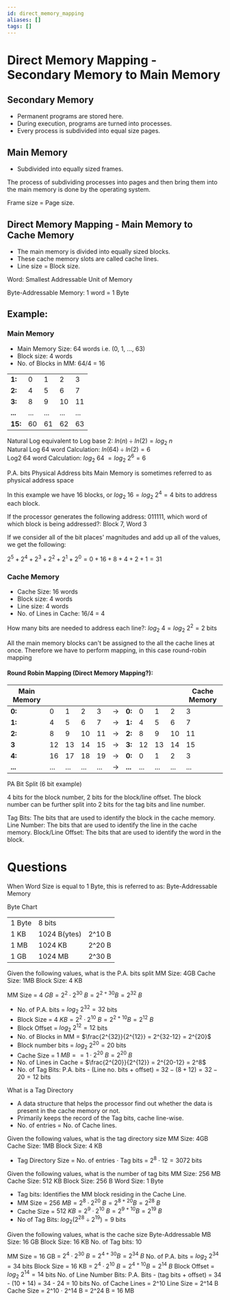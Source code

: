 ```yaml
---
id: direct_memory_mapping
aliases: []
tags: []
---
```


# Direct Memory Mapping - Secondary Memory to Main Memory
## Secondary Memory
- Permanent programs are stored here.
- During execution, programs are turned into processes.
- Every process is subdivided into equal size pages.
## Main Memory
- Subdivided into equally sized frames.

The process of subdividing processes into pages and then bring them into the main memory is done by the operating system.

Frame size = Page size.

## Direct Memory Mapping - Main Memory to Cache Memory
- The main memory is divided into equally sized blocks.
- These cache memory slots are called cache lines.
- Line size = Block size.

Word: Smallest Addressable Unit of Memory

Byte-Addressable Memory: 1 word = 1 Byte

## Example:
### Main Memory
- Main Memory Size: 64 words i.e. (0, 1, ..., 63)
- Block size: 4 words
- No. of Blocks in MM: 64/4 = 16

| | | | | |
|-|-|-|-|-|
| __1:__ | 0 | 1 | 2 | 3 |
| __2:__ | 4 | 5 | 6 | 7 |
| __3:__ | 8 | 9 | 10 | 11 |
| __...__ | ... | ... | ... | ... |
| __15:__ | 60 | 61 | 62 | 63 |

Natural Log equivalent to Log base 2: $ln(n)\div ln(2) = log_2\ n$\
Natural Log 64 word Calculation: $ln(64)\div ln(2) = 6$\
Log2 64 word Calculation: $log_2\ 64\ = log_2\ 2^6 = 6$

P.A. bits
Physical Address bits
Main Memory is sometimes referred to as physical address space

In this example we have 16 blocks, or $log_2\ 16 = log_2\ 2^4 = 4$ bits to address each block.


If the processor generates the following address: 011111, which word of which block is being addressed?: Block 7, Word 3

If we consider all of the bit places' magnitudes and add up all of the values, we get the following:

$2^5 + 2^4 + 2^3 + 2^2 + 2^1 + 2^0 = 0 + 16 + 8 + 4 + 2 + 1 = 31$

### Cache Memory

- Cache Size: 16 words
- Block size: 4 words
- Line size: 4 words
- No. of Lines in Cache: 16/4 = 4

How many bits are needed to address each line?: $log_2\ 4 = log_2\ 2^2 = 2$ bits

All the main memory blocks can't be assigned to the all the cache lines at once.
Therefore we have to perform mapping, in this case round-robin mapping


#### __Round Robin Mapping (Direct Memory Mapping?):__

| Main Memory | | | | | | | | | | Cache Memory |
|-|-|-|-|-|-|-|-|-|-|-|
| __0:__| 0 | 1 | 2 | 3 | $\rightarrow$ | __0:__| 0 | 1 | 2 | 3 |
| __1:__| 4 | 5 | 6 | 7 | $\rightarrow$  |__1:__| 4 | 5 | 6 | 7 |
| __2:__| 8 | 9 | 10 | 11 | $\rightarrow$  |__2:__| 8 | 9 | 10 | 11 |
| __3__| 12 | 13 | 14 | 15 | $\rightarrow$ |__3:__| 12 | 13 | 14 | 15 |
| __4:__| 16 | 17 | 18 | 19 | $\rightarrow$ | __0:__ | 0 | 1 | 2 | 3 |
| __...__| ... | ... | ... | ... | $\rightarrow$ | __...__| ... | ... | ... | ... |

PA Bit Split (6 bit example)

4 bits for the block number, 2 bits for the block/line offset.
The block number can be further split into 2 bits for the tag bits and line number.

Tag Bits: The bits that are used to identify the block in the cache memory.
Line Number: The bits that are used to identify the line in the cache memory.
Block/Line Offset: The bits that are used to identify the word in the block.

# Questions

When Word Size is equal to 1 Byte, this is referred to as: Byte-Addressable Memory

Byte Chart

|        |              |        |
|--------|--------------|--------|
| 1 Byte | 8 bits       |        |
| 1 KB   | 1024 B(ytes) | 2^10 B |
| 1 MB   | 1024 KB      | 2^20 B |
| 1 GB   | 1024 MB      | 2^30 B |


Given the following values, what is the P.A. bits split
MM Size: 4GB
Cache Size: 1MB
Block Size: 4 KB

MM Size = $4\ GB = 2^2 \cdot 2^{30}\ B = 2^{2+30} B = 2^{32}\ B$
- No. of P.A. bits = $log_2\ 2^{32} = 32$ bits
- Block Size = $4\ KB = 2^2 \cdot 2^{10}\ B = 2^{2+10} B = 2^{12}\ B$
- Block Offset = $log_2\ 2^{12} = 12$ bits
- No. of Blocks in MM = $\frac{2^{32}}{2^{12}} = 2^{32-12} = 2^{20}$
- Block number bits = $log_2\ 2^{20} = 20$ bits
- Cache Size = $1\ MB = = 1 \cdot 2^{20}\ B = 2^{20}\ B$
- No. of Lines in Cache = $\frac{2^{20}}{2^{12}} = 2^{20-12} = 2^8$
- No. of Tag Bits: P.A. bits - (Line no. bits + offset) = $32 - (8 + 12) = 32 - 20 = 12$ bits

What is a Tag Directory

- A data structure that helps the processor find out whether the data is present in the cache memory or not.
- Primarily keeps the record of the Tag bits, cache line-wise.
- No. of entries = No. of Cache lines.

Given the following values, what is the tag directory size
MM Size: 4GB
Cache Size: 1MB
Block Size: 4 KB

- Tag Directory Size = No. of entries $\cdot$ Tag bits = $2^8 \cdot 12 = 3072$ bits

Given the following values, what is the number of tag bits
MM Size: 256 MB
Cache Size: 512 KB
Block Size: 256 B
Word Size: 1 Byte

- Tag bits: Identifies the MM block residing in the Cache Line.
- MM Size = $256\ MB = 2^8 \cdot 2^{20}\ B = 2^{8+20} B = 2^{28}\ B$
- Cache Size = $512\ KB = 2^9 \cdot 2^{10}\ B = 2^{9+10} B = 2^{19}\ B$
- No of Tag Bits: $log_2({2^{28}}\div{2^{19}}) = 9$ bits

Given the following values, what is the cache size
Byte-Addressable MB Size: 16 GB
Block Size: 16 KB
No. of Tag bits: 10

MM Size = 16 GB = $2^4 \cdot 2^{30}\ B = 2^{4+30} B = 2^{34}\ B$
No. of P.A. bits = $log_2\ 2^{34} = 34$ bits
Block Size = 16 KB = $2^4 \cdot 2^{10}\ B = 2^{4+10} B = 2^{14}\ B$
Block Offset = $log_2\ 2^{14} = 14$ bits
No. of Line Number Bits: P.A. Bits - (tag bits + offset) = 34 - (10 + 14) = 34 - 24 = 10 bits
No. of Cache Lines = 2^10
Line Size = 2^14 B
Cache Size = 2^10 $\cdot$ 2^14 B = 2^24 B = 16 MB
